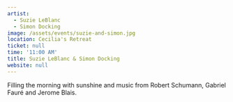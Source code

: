 ```yaml
---
artist:
  - Suzie LeBlanc
  - Simon Docking
image: /assets/events/suzie-and-simon.jpg
location: Cecilia's Retreat
ticket: null
time: '11:00 AM'
title: Suzie LeBlanc & Simon Docking
website: null
---
```


Filling the morning with sunshine and music from Robert Schumann, Gabriel Fauré and Jerome Blais.
